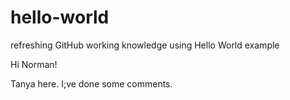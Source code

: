 # hello-world
refreshing GitHub working knowledge using Hello World example

Hi Norman!

Tanya here. I;ve done some comments.
